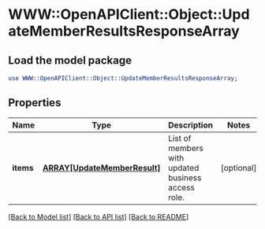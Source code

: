 # WWW::OpenAPIClient::Object::UpdateMemberResultsResponseArray

## Load the model package
```perl
use WWW::OpenAPIClient::Object::UpdateMemberResultsResponseArray;
```

## Properties
Name | Type | Description | Notes
------------ | ------------- | ------------- | -------------
**items** | [**ARRAY[UpdateMemberResult]**](UpdateMemberResult.md) | List of members with updated business access role. | [optional] 

[[Back to Model list]](../README.md#documentation-for-models) [[Back to API list]](../README.md#documentation-for-api-endpoints) [[Back to README]](../README.md)



